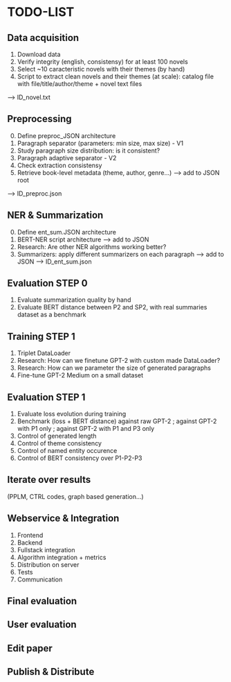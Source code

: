 # TODO-LIST

## Data acquisition
1. Download data
2. Verify integrity (english, consistensy) for at least 100 novels
3. Select ~10 caracteristic novels with their themes (by hand)
4. Script to extract clean novels and their themes (at scale): catalog file with file/title/author/theme + novel text files

--> ID_novel.txt

## Preprocessing
0. Define preproc_JSON architecture
1. Paragraph separator (parameters: min size, max size) - V1
2. Study paragraph size distribution: is it consistent?
3. Paragraph adaptive separator - V2
4. Check extraction consistensy
5. Retrieve book-level metadata (theme, author, genre...) --> add to JSON root

--> ID_preproc.json

## NER & Summarization
0. Define ent_sum.JSON architecture
1. BERT-NER script architecture --> add to JSON
2. Research: Are other NER algorithms working better?
3. Summarizers: apply different summarizers on each paragraph --> add to JSON
--> ID_ent_sum.json

## Evaluation STEP 0
1. Evaluate summarization quality by hand
2. Evaluate BERT distance between P2 and SP2, with real summaries dataset as a benchmark

## Training STEP 1
1. Triplet DataLoader
2. Research: How can we finetune GPT-2 with custom made DataLoader?
3. Research: How can we parameter the size of generated paragraphs
4. Fine-tune GPT-2 Medium on a small dataset

## Evaluation STEP 1
1. Evaluate loss evolution during training
2. Benchmark (loss + BERT distance) against raw GPT-2 ; against GPT-2 with P1 only ; against GPT-2 with P1 and P3 only
3. Control of generated length
4. Control of theme consistency
5. Control of named entity occurence
6. Control of BERT consistency over P1-P2-P3

## Iterate over results
(PPLM, CTRL codes, graph based generation...)

## Webservice & Integration
1. Frontend
2. Backend
3. Fullstack integration
4. Algorithm integration + metrics
5. Distribution on server
6. Tests
7. Communication

## Final evaluation

## User evaluation

## Edit paper

## Publish & Distribute


